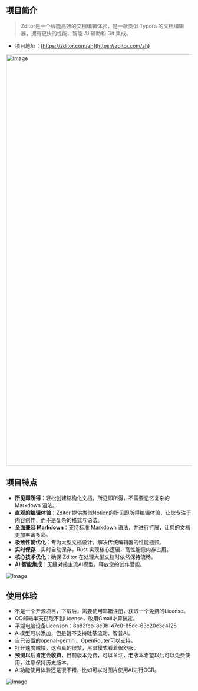 ## 项目简介

> Zditor是一个智能高效的文档编辑体验，是一款类似 Typora 的文档编辑器，拥有更快的性能、智能 AI 辅助和 Git 集成。

- 项目地址：[https://zditor.com/zh](https://zditor.com/zh)

<img width="1728" height="1117" alt="Image" src="https://github.com/user-attachments/assets/4bfc2f83-3e16-46e4-98ff-2f316669a9e4" />

## 项目特点

- **所见即所得**：轻松创建结构化文档，所见即所得，不需要记忆复杂的 Markdown 语法。
- **直观的编辑体验**：Zditor 提供类似Notion的所见即所得编辑体验，让您专注于内容创作，而不是复杂的格式与语法。
- **全面兼容 Markdown**：支持标准 Markdown 语法，并进行扩展，让您的文档更加丰富多彩。
- **极致性能优化**：专为大型文档设计，解决传统编辑器的性能瓶颈。
- **实时保存**：实时自动保存，Rust 实现核心逻辑，高性能低内存占用。
- **核心技术优化**：确保 Zditor 在处理大型文档时依然保持流畅。
- **AI 智能集成**：无缝对接主流AI模型，释放您的创作潜能。

![Image](https://github.com/user-attachments/assets/c30240a3-88ab-4e47-a995-4c8257cf0cc0)

## 使用体验

- 不是一个开源项目，下载后，需要使用邮箱注册，获取一个免费的License。
- QQ邮箱半天获取不到License，改用Gmail才算搞定。
- 平湖电脑设备Licenson：8b83fcb-8c3b-47c0-85dc-63c20c3e4126
- AI模型可以添加，但是暂不支持硅基流动、智普AI。
- 自己设置的openai-gemini、OpenRouter可以支持。
- 打开速度贼快，这点真的很赞，黑暗模式看着很舒服。
- **预测以后肯定会收费**，目前版本免费，可以关注，老版本希望以后可以免费使用，注意保持历史版本。
- AI功能使用体验还是很不错，比如可以对图片使用AI进行OCR。

![Image](https://github.com/user-attachments/assets/237fc3fb-af8d-4376-be58-4014ec40852f)